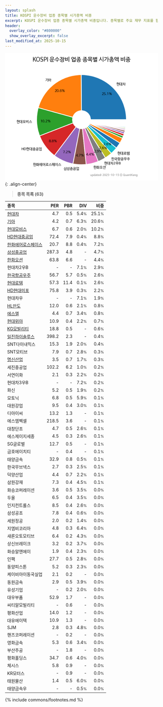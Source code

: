 ```yaml
---
layout: splash
title: KOSPI 운수장비 업종 종목별 시가총액 비중
excerpt: KOSPI 운수장비 업종 종목별 시가총액 비중입니다. 종목별로 주요 재무 지표를 함께 표시합니다.
header:
  overlay_color: "#800000"
  show_overlay_excerpt: false
last_modified_at: 2025-10-15
---
```



![KOSPI 운수장비 업종 종목별 시가총액 비중](/stats/sector/images/kospi_업종_운수장비_종목.png){: .align-center}


> **종목 목록 (63)**<a id="list"></a>

| **종목** | **PER** | **PBR** | **DIV** | **비중** |
| :------- | ------: | ------: | ------: | -------: |
| [현대차](/005380/) | 4.7 | 0.5 | 5.4<small>%</small> | 25.1<small>%</small> |
| [기아](/000270/) | 4.2 | 0.7 | 6.3<small>%</small> | 20.6<small>%</small> |
| [현대모비스](/012330/) | 6.7 | 0.6 | 2.0<small>%</small> | 10.2<small>%</small> |
| [HD현대중공업](/329180/) | 72.4 | 7.9 | 0.4<small>%</small> | 8.8<small>%</small> |
| [한화에어로스페이스](/012450/) | 20.7 | 8.8 | 0.4<small>%</small> | 7.2<small>%</small> |
| [삼성중공업](/010140/) | 287.3 | 4.8 | - | 4.7<small>%</small> |
| [한화오션](/042660/) | 63.8 | 6.6 | - | 4.4<small>%</small> |
| 현대차2우B | - | - | 7.1<small>%</small> | 2.9<small>%</small> |
| [한국항공우주](/047810/) | 56.7 | 5.7 | 0.5<small>%</small> | 2.6<small>%</small> |
| [현대로템](/064350/) | 57.3 | 11.4 | 0.1<small>%</small> | 2.6<small>%</small> |
| [HD현대미포](/010620/) | 75.8 | 3.9 | 0.3<small>%</small> | 2.2<small>%</small> |
| 현대차우 | - | - | 7.1<small>%</small> | 1.9<small>%</small> |
| [HL만도](/204320/) | 12.0 | 0.6 | 2.1<small>%</small> | 0.8<small>%</small> |
| [에스엘](/005850/) | 4.4 | 0.7 | 3.4<small>%</small> | 0.8<small>%</small> |
| [현대위아](/011210/) | 10.9 | 0.4 | 2.2<small>%</small> | 0.7<small>%</small> |
| [KG모빌리티](/003620/) | 18.8 | 0.5 | - | 0.6<small>%</small> |
| [일진하이솔루스](/271940/) | 398.2 | 2.3 | - | 0.4<small>%</small> |
| SNT다이내믹스 | 15.3 | 1.9 | 2.0<small>%</small> | 0.4<small>%</small> |
| SNT모티브 | 7.9 | 0.7 | 2.8<small>%</small> | 0.3<small>%</small> |
| [명신산업](/009900/) | 3.5 | 0.7 | 1.7<small>%</small> | 0.3<small>%</small> |
| 세진중공업 | 102.2 | 6.2 | 1.0<small>%</small> | 0.2<small>%</small> |
| 서연이화 | 2.1 | 0.3 | 2.2<small>%</small> | 0.2<small>%</small> |
| 현대차3우B | - | - | 7.2<small>%</small> | 0.2<small>%</small> |
| 화신 | 5.2 | 0.5 | 1.9<small>%</small> | 0.2<small>%</small> |
| 모토닉 | 6.8 | 0.5 | 5.9<small>%</small> | 0.1<small>%</small> |
| 대원강업 | 9.5 | 0.4 | 3.0<small>%</small> | 0.1<small>%</small> |
| 디아이씨 | 13.2 | 1.3 | - | 0.1<small>%</small> |
| 에스엠벡셀 | 218.5 | 3.6 | - | 0.1<small>%</small> |
| 대창단조 | 4.7 | 0.5 | 2.6<small>%</small> | 0.1<small>%</small> |
| 에스제이지세종 | 4.5 | 0.3 | 2.6<small>%</small> | 0.1<small>%</small> |
| SG글로벌 | 12.7 | 0.5 | - | 0.1<small>%</small> |
| 금호에이치티 | - | 0.4 | - | 0.1<small>%</small> |
| 태양금속 | 32.9 | 0.8 | 0.5<small>%</small> | 0.1<small>%</small> |
| 한국무브넥스 | 2.7 | 0.3 | 2.5<small>%</small> | 0.1<small>%</small> |
| 덕양산업 | 4.4 | 0.7 | 2.2<small>%</small> | 0.1<small>%</small> |
| 삼원강재 | 7.3 | 0.4 | 4.5<small>%</small> | 0.1<small>%</small> |
| 화승코퍼레이션 | 3.6 | 0.5 | 3.5<small>%</small> | 0.0<small>%</small> |
| 두올 | 6.5 | 0.4 | 3.5<small>%</small> | 0.0<small>%</small> |
| 인지컨트롤스 | 8.5 | 0.4 | 2.6<small>%</small> | 0.0<small>%</small> |
| 삼성공조 | 7.8 | 0.4 | 0.6<small>%</small> | 0.0<small>%</small> |
| 세원정공 | 2.0 | 0.2 | 1.4<small>%</small> | 0.0<small>%</small> |
| 지엠비코리아 | 4.8 | 0.3 | 6.4<small>%</small> | 0.0<small>%</small> |
| 새론오토모티브 | 6.4 | 0.2 | 4.3<small>%</small> | 0.0<small>%</small> |
| 상신브레이크 | 3.2 | 0.2 | 3.7<small>%</small> | 0.0<small>%</small> |
| 화승알앤에이 | 1.9 | 0.4 | 2.3<small>%</small> | 0.0<small>%</small> |
| 인팩 | 27.7 | 0.5 | 2.8<small>%</small> | 0.0<small>%</small> |
| 동양피스톤 | 5.2 | 0.3 | 2.3<small>%</small> | 0.0<small>%</small> |
| 케이비아이동국실업 | 2.1 | 0.2 | - | 0.0<small>%</small> |
| 동원금속 | 2.9 | 0.5 | 3.9<small>%</small> | 0.0<small>%</small> |
| 유성기업 | - | 0.2 | 2.0<small>%</small> | 0.0<small>%</small> |
| 대우부품 | 52.9 | 1.7 | - | 0.0<small>%</small> |
| 씨티알모빌리티 | - | 0.6 | - | 0.0<small>%</small> |
| 평화산업 | 14.0 | 1.2 | - | 0.0<small>%</small> |
| 대유에이텍 | 10.9 | 1.3 | - | 0.0<small>%</small> |
| SJM | 2.8 | 0.3 | 4.8<small>%</small> | 0.0<small>%</small> |
| 핸즈코퍼레이션 | - | 0.2 | - | 0.0<small>%</small> |
| 영화금속 | 5.3 | 0.6 | 3.4<small>%</small> | 0.0<small>%</small> |
| 부산주공 | - | 1.8 | - | 0.0<small>%</small> |
| 평화홀딩스 | 34.7 | 0.6 | 4.0<small>%</small> | 0.0<small>%</small> |
| 체시스 | 5.8 | 0.9 | - | 0.0<small>%</small> |
| KR모터스 | - | 0.9 | - | 0.0<small>%</small> |
| 태원물산 | 1.4 | 0.5 | 6.0<small>%</small> | 0.0<small>%</small> |
| 태양금속우 | - | - | 0.5<small>%</small> | 0.0<small>%</small> |

{% include commons/footnotes.md %}